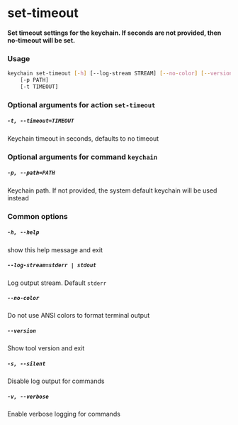 
set‑timeout
===========


**Set timeout settings for the keychain.         If seconds are not provided, then no-timeout will be set.**
### Usage
```bash
keychain set‑timeout [-h] [--log-stream STREAM] [--no-color] [--version] [-s] [-v]
    [-p PATH]
    [-t TIMEOUT]
```
### Optional arguments for action `set‑timeout`

##### `-t, --timeout=TIMEOUT`


Keychain timeout in seconds, defaults to no timeout
### Optional arguments for command `keychain`

##### `-p, --path=PATH`


Keychain path. If not provided, the system default keychain will be used instead
### Common options

##### `-h, --help`


show this help message and exit
##### `--log-stream=stderr | stdout`


Log output stream. Default `stderr`
##### `--no-color`


Do not use ANSI colors to format terminal output
##### `--version`


Show tool version and exit
##### `-s, --silent`


Disable log output for commands
##### `-v, --verbose`


Enable verbose logging for commands